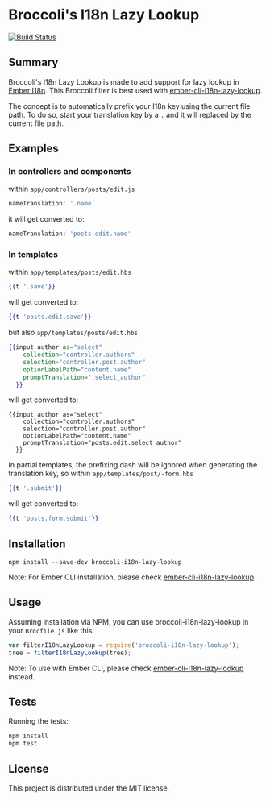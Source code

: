# Broccoli's I18n Lazy Lookup

[![Build Status](https://travis-ci.org/BookingSync/broccoli-i18n-lazy-lookup.svg?branch=master)](https://travis-ci.org/BookingSync/broccoli-i18n-lazy-lookup)

## Summary

Broccoli's I18n Lazy Lookup is made to add support for lazy lookup in [Ember I18n](https://github.com/jamesarosen/ember-i18n). This Broccoli filter is best used with [ember-cli-i18n-lazy-lookup](https://www.github.com/BookingSync/ember-cli-i18n-lazy-lookup).

The concept is to automatically prefix your I18n key using the current file path.
To do so, start your translation key by a `.` and it will replaced by the current file path.

## Examples

### In controllers and components

within `app/controllers/posts/edit.js`
```javascript
nameTranslation: '.name'
```

it will get converted to:
```javascript
nameTranslation: 'posts.edit.name'
```

### In templates

within `app/templates/posts/edit.hbs`
```hbs
{{t '.save'}}
```

will get converted to:
```hbs
{{t 'posts.edit.save'}}
```

but also `app/templates/posts/edit.hbs`
```hbs
{{input author as="select"
    collection="controller.authors"
    selection="controller.post.author"
    optionLabelPath="content.name"
    promptTranslation=".select_author"
  }}
```

will get converted to:
```
{{input author as="select"
    collection="controller.authors"
    selection="controller.post.author"
    optionLabelPath="content.name"
    promptTranslation="posts.edit.select_author"
  }}
```

In partial templates, the prefixing dash will be ignored when generating the translation key, so within `app/templates/post/-form.hbs`
```hbs
{{t '.submit'}}
```

will get converted to:
```hbs
{{t 'posts.form.submit'}}
```

## Installation

```shell
npm install --save-dev broccoli-i18n-lazy-lookup
```

Note: For Ember CLI installation, please check [ember-cli-i18n-lazy-lookup](https://www.github.com/BookingSync/ember-cli-i18n-lazy-lookup).

## Usage

Assuming installation via NPM, you can use broccoli-i18n-lazy-lookup in your `Brocfile.js` like this:

```javascript
var filterI18nLazyLookup = require('broccoli-i18n-lazy-lookup');
tree = filterI18nLazyLookup(tree);
```

Note: To use with Ember CLI, please check [ember-cli-i18n-lazy-lookup](https://www.github.com/BookingSync/ember-cli-i18n-lazy-lookup) instead.

## Tests

Running the tests:

```javascript
npm install
npm test
```

## License

This project is distributed under the MIT license.
